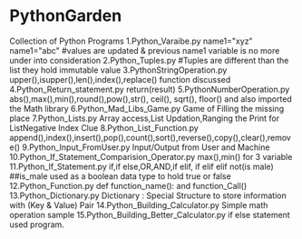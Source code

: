 # PythonGarden
Collection of Python Programs
1.Python_Varaibe.py
  name1="xyz"
  name1="abc"  #values are updated & previous name1 variable is no more under into consideration 
2.Python_Tuples.py
  #Tuples are different than the list they hold immutable value
3.PythonStringOperation.py
  upper(),isupper(),len(),index(),replace() function discussed
4.Python_Return_statement.py
  return(result) 
5.PythonNumberOperation.py
  abs(),max(),min(),round(),pow(),str(), ceil(), sqrt(), floor() and also imported the Math library
6.Python_Mad_Libs_Game.py
  Game of Filling the missing place
7.Python_Lists.py
  Array access,List Updation,Ranging the Print for ListNegative Index Clue
8.Python_List_Function.py
  append(),index(),insert(),pop(),count(),sort(),reverse(),copy(),clear(),remove()
9.Python_Input_FromUser.py
  Input/Output from User and Machine
10.Python_If_Statement_Comparision_Operator.py
  max(),min() for 3 variable
11.Python_If_Statement.py
  if,if else,OR,AND,if elif, if elif elif not(is male) ##is_male used as a boolean data type to hold true or false
12.Python_Function.py
  def function_name(): and function_Call()
13.Python_Dictionary.py
  Dictionary : Special Structure to store information with (Key & Value) Pair
14.Python_Building_Calculator.py
  Simple math operation sample
15.Python_Building_Better_Calculator.py
  if else statement used program.
